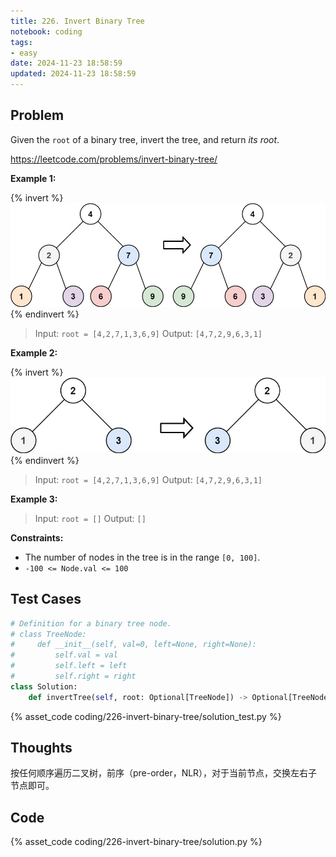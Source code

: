 ```yaml
---
title: 226. Invert Binary Tree
notebook: coding
tags:
- easy
date: 2024-11-23 18:58:59
updated: 2024-11-23 18:58:59
---
```

## Problem

Given the `root` of a binary tree, invert the tree, and return _its root_.

<https://leetcode.com/problems/invert-binary-tree/>

**Example 1:**

{% invert %}
![case1](226-invert-binary-tree/case1.png)
{% endinvert %}

> Input: `root = [4,2,7,1,3,6,9]`
> Output: `[4,7,2,9,6,3,1]`

**Example 2:**

{% invert %}
![case2](226-invert-binary-tree/case2.png)
{% endinvert %}

> Input: `root = [4,2,7,1,3,6,9]`
> Output: `[4,7,2,9,6,3,1]`

**Example 3:**

> Input: `root = []`
> Output: `[]`

**Constraints:**

- The number of nodes in the tree is in the range `[0, 100]`.
- `-100 <= Node.val <= 100`

## Test Cases

``` python
# Definition for a binary tree node.
# class TreeNode:
#     def __init__(self, val=0, left=None, right=None):
#         self.val = val
#         self.left = left
#         self.right = right
class Solution:
    def invertTree(self, root: Optional[TreeNode]) -> Optional[TreeNode]:
```

{% asset_code coding/226-invert-binary-tree/solution_test.py %}

## Thoughts

按任何顺序遍历二叉树，前序（pre-order，NLR），对于当前节点，交换左右子节点即可。

## Code

{% asset_code coding/226-invert-binary-tree/solution.py %}

